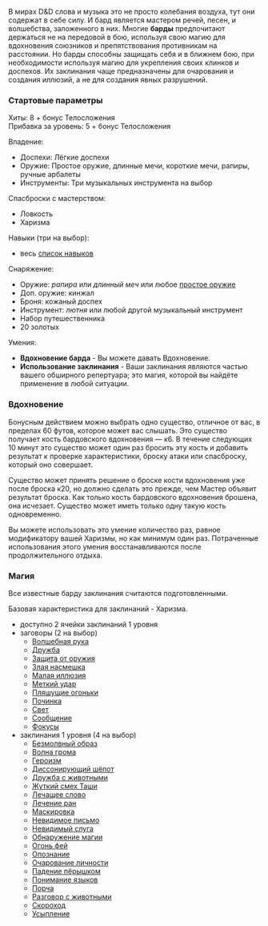 В мирах D&D слова и музыка это не просто колебания воздуха, тут они содержат в себе силу. И бард является мастером речей, песен, и волшебства, заложенного в них.
Многие **барды** предпочитают держаться не на передовой в бою, используя свою магию для вдохновения союзников и препятствования противникам на расстоянии. Но барды способны защищать себя и в ближнем бою, при необходимости используя магию для укрепления своих клинков и доспехов. Их заклинания чаще предназначены для очарования и создания иллюзий, а не для создания явных разрушений.

### Стартовые параметры
Хиты: 8 + бонус Телосложения<br>
Прибавка за уровень: 5 + бонус Телосложения

Владение:
- Доспехи: Лёгкие доспехи
- Оружие: Простое оружие, длинные мечи, короткие мечи, рапиры, ручные арбалеты
- Инструменты: Три музыкальных инструмента на выбор

Спасброски с мастерством:
- Ловкость
- Харизма

Навыки (три на выбор):
- весь [список навыков](../Навыки.md)

Снаряжение:
- Оружие: *рапира* или *длинный меч* или любое [простое оружие](<../Владение оружием.md>)
- Доп. оружие: кинжал
- Броня: кожаный доспех
- Инструмент: *лютня* или любой другой музыкальный инструмент
- Набор путешественника
- 20 золотых

Умения:
- **Вдохновение барда** - Вы можете давать Вдохновение.
- **Использование заклинания** - Ваши заклинания являются частью вашего обширного репертуара; это магия, которой вы найдёте применение в любой ситуации.

### Вдохновение
Бонусным действием можно выбрать одно существо, отличное от вас, в пределах 60 футов, которое может вас слышать. Это существо получает кость бардовского вдохновения — к6. В течение следующих 10 минут это существо может один раз бросить эту кость и добавить результат к проверке характеристики, броску атаки или спасброску, который оно совершает. 

Существо может принять решение о броске кости вдохновения уже после броска к20, но должно сделать это прежде, чем Мастер объявит результат броска. Как только кость бардовского вдохновения брошена, она исчезает. Существо может иметь только одну такую кость одновременно. 

Вы можете использовать это умение количество раз, равное модификатору вашей Харизмы, но как минимум один раз. Потраченные использования этого умения восстанавливаются после продолжительного отдыха.

### Магия
Все известные барду заклинания считаются подготовленными. 

Базовая характеристика для заклинаний - Харизма.

- доступно 2 ячейки заклинаний 1 уровня
- заговоры (2 на выбор)
	- [Волшебная рука](</Правила/Магия/Волшебная рука.md>)
	- [Дружба](</Правила/Магия/Дружба.md>)
	- [Защита от оружия](</Правила/Магия/Защита от оружия.md>)
	- [Злая насмешка](</Правила/Магия/Злая насмешка.md>)
	- [Малая иллюзия](</Правила/Магия/Малая иллюзия.md>)
	- [Меткий удар](</Правила/Магия/Меткий удар.md>)
	- [Пляшущие огоньки](</Правила/Магия/Пляшущие огоньки.md>)
	- [Починка](</Правила/Магия/Починка.md>)
	- [Свет](</Правила/Магия/Свет.md>)
	- [Сообщение](</Правила/Магия/Сообщение.md>)
	- [Фокусы](</Правила/Магия/Фокусы.md>)
- заклинания 1 уровня (4 на выбор)
	- [Безмолвный образ](</Правила/Магия/Безмолвный образ.md>)
	- [Волна грома](</Правила/Магия/Волна грома.md>)
	- [Героизм](</Правила/Магия/Героизм.md>)
	- [Диссонирующий шёпот](</Правила/Магия/Диссонирующий шёпот.md>)
	- [Дружба с животными](</Правила/Магия/Дружба с животными.md>)
	- [Жуткий смех Таши](</Правила/Магия/Жуткий смех Таши.md>)
	- [Лечащее слово](</Правила/Магия/Лечащее слово.md>)
	- [Лечение ран](</Правила/Магия/Лечение ран.md>)
	- [Маскировка](</Правила/Магия/Маскировка.md>)
	- [Невидимое письмо](</Правила/Магия/Невидимое письмо.md>)
	- [Невидимый слуга](</Правила/Магия/Невидимый слуга.md>)
	- [Обнаружение магии](</Правила/Магия/Обнаружение магии.md>)
	- [Огонь фей](</Правила/Магия/Огонь фей.md>)
	- [Опознание](</Правила/Магия/Опознание.md>)
	- [Очарование личности](</Правила/Магия/Очарование личности.md>)
	- [Падение пёрышком](</Правила/Магия/Падение пёрышком.md>)
	- [Понимание языков](</Правила/Магия/Понимание языков.md>)
	- [Порча](</Правила/Магия/Порча.md>)
	- [Разговор с животными](</Правила/Магия/Разговор с животными.md>)
	- [Скороход](</Правила/Магия/Скороход.md>)
	- [Усыпление](</Правила/Магия/Усыпление.md>)